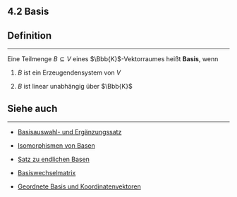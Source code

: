 ## 4.2 Basis

## Definition

***

Eine Teilmenge $B \subseteq V$ eines $\Bbb{K}$-Vektorraumes heißt **Basis**, wenn

1. $B$ ist ein Erzeugendensystem von $V$

2. $B$ ist linear unabhängig über $\Bbb{K}$

## Siehe auch

***

* [Basisauswahl- und Ergänzungssatz](</4. Vektorräume und lineare Abbildungen/4.2 Lineare Hülle, Basis, Dimension/Basisauswahl- und Ergänzungssatz.md>)

* [Isomorphismen von Basen](</4. Vektorräume und lineare Abbildungen/4.2 Lineare Hülle, Basis, Dimension/Isomorphismen von Basen.md>)

* [Satz zu endlichen Basen](</4. Vektorräume und lineare Abbildungen/4.2 Lineare Hülle, Basis, Dimension/Satz zu endlichen Basen.md>)

* [Basiswechselmatrix](</4. Vektorräume und lineare Abbildungen/4.3 Lineare Abbildungen zwischen endlichdimensionalen Vektorräumen und Darstellungsmatrizen/Basiswechselmatrix.md>)

* [Geordnete Basis und Koordinatenvektoren](</4. Vektorräume und lineare Abbildungen/4.3 Lineare Abbildungen zwischen endlichdimensionalen Vektorräumen und Darstellungsmatrizen/Geordnete Basis und Koordinatenvektoren.md>)

<!--ID: 1709290031821-->

